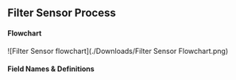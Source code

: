 ## Filter Sensor Process

#### Flowchart
![Filter Sensor flowchart](./Downloads/Filter Sensor Flowchart.png)

#### Field Names & Definitions